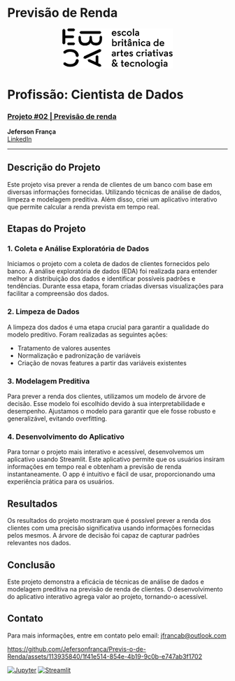# Previsão de Renda
<div style="text-align:center">
<img src="https://raw.githubusercontent.com/Jefersonfranca/Previs-o-de-Renda/main/imagens/newebac_logo_black_half.png" alt="ebac-logo" width=50%>
</div>

# **Profissão: Cientista de Dados**
### [**Projeto #02** | Previsão de renda](https://github.com/Jefersonfranca/EBAC_Curso_Cientista_de_Dados)<br>
<div>

**Jeferson França**   
[  LinkedIn](https://www.linkedin.com/in/jeferson-frança-bastos/)<br>
</div>
<hr>

## Descrição do Projeto

Este projeto visa prever a renda de clientes de um banco com base em diversas informações fornecidas. Utilizando técnicas de análise de dados, limpeza e modelagem preditiva. Além disso, criei um aplicativo interativo que permite calcular a renda prevista em tempo real.

## Etapas do Projeto

### 1. Coleta e Análise Exploratória de Dados

Iniciamos o projeto com a coleta de dados de clientes fornecidos pelo banco. A análise exploratória de dados (EDA) foi realizada para entender melhor a distribuição dos dados e identificar possíveis padrões e tendências. Durante essa etapa, foram criadas diversas visualizações para facilitar a compreensão dos dados.

### 2. Limpeza de Dados

A limpeza dos dados é uma etapa crucial para garantir a qualidade do modelo preditivo. Foram realizadas as seguintes ações:
- Tratamento de valores ausentes
- Normalização e padronização de variáveis
- Criação de novas features a partir das variáveis existentes

### 3. Modelagem Preditiva

Para prever a renda dos clientes, utilizamos um modelo de árvore de decisão. Esse modelo foi escolhido devido à sua interpretabilidade e desempenho. Ajustamos o modelo para garantir que ele fosse robusto e generalizável, evitando overfitting.

### 4. Desenvolvimento do Aplicativo

Para tornar o projeto mais interativo e acessível, desenvolvemos um aplicativo usando Streamlit. Este aplicativo permite que os usuários insiram informações em tempo real e obtenham a previsão de renda instantaneamente. O app é intuitivo e fácil de usar, proporcionando uma experiência prática para os usuários.


## Resultados

Os resultados do projeto mostraram que é possível prever a renda dos clientes com uma precisão significativa usando informações fornecidas pelos mesmos. A árvore de decisão foi capaz de capturar padrões relevantes nos dados.

## Conclusão

Este projeto demonstra a eficácia de técnicas de análise de dados e modelagem preditiva na previsão de renda de clientes. O desenvolvimento do aplicativo interativo agrega valor ao projeto, tornando-o acessível.

## Contato

Para mais informações, entre em contato pelo email: [jfrancab@outlook.com](jfrancab@outlook.com)

</details>

https://github.com/Jefersonfranca/Previs-o-de-Renda/assets/113935840/1f41e514-854e-4b19-9c0b-e747ab3f1702


<a href="https://github.com/Jefersonfranca/Previs-o-de-Renda/blob/main/projeto-2.ipynb"><img src="https://camo.githubusercontent.com/c1243f861740b77b333942add626be8927a8446599d5a36cd11f32f2d15d382e/68747470733a2f2f696d672e736869656c64732e696f2f62616467652f4a7570797465722d4633373632362e7376673f266c6f676f3d4a757079746572266c6f676f436f6c6f723d7768697465" alt="Jupyter" data-canonical-src="https://img.shields.io/badge/Jupyter-F37626.svg?&amp;logo=Jupyter&amp;logoColor=white" style="max-width: 100%;"></a>     <a href="https://jeferson-franca-previs-o-de-renda.streamlit.app" rel="nofollow"><img src="https://camo.githubusercontent.com/7265941703624c2fcb95bd7957cf7ddbe817f5fdd84c593c682d5314f43623e9/68747470733a2f2f696d672e736869656c64732e696f2f62616467652f53747265616d6c69742d4646344234423f6c6f676f3d53747265616d6c6974266c6f676f436f6c6f723d7768697465"  alt="Streamlit" data-canonical-src="https://img.shields.io/badge/Streamlit-FF4B4B?logo=Streamlit&amp;logoColor=white" style="max-width: 100%;"></a>
